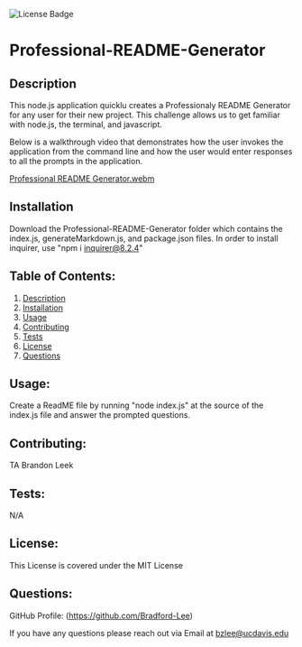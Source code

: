   ![License Badge](https://img.shields.io/badge/license-MIT-success)
  
# Professional-README-Generator

## Description

This node.js application quicklu creates a Professionaly README Generator for any user for their new project. This challenge allows us to get familiar with node.js, the terminal, and javascript. 

Below is a walkthrough video that demonstrates how the user invokes the application from the command line and how the user would enter responses to all the prompts in the application.

[Professional README Generator.webm](https://github.com/Bradford-Lee/Professional-README-Generator/assets/127280322/3246ed63-452d-4790-aec1-2bbe0a37e2ab)

## Installation

Download the Professional-README-Generator folder which contains the index.js, generateMarkdown.js, and package.json files. In order to install inquirer, use "npm i inquirer@8.2.4"

  ## Table of Contents: 
  1. [Description](#description)
  2. [Installation](#installation)
  3. [Usage](#usage)
  4. [Contributing](#contributing)
  5. [Tests](#tests)
  6. [License](#license)
  7. [Questions](#questions)

  ## Usage: 
  Create a ReadME file by running "node index.js" at the source of the index.js file and answer the prompted questions.

  ## Contributing: 
  TA Brandon Leek

  ## Tests: 
  N/A

  ## License: 
  This License is covered under the MIT License

  ## Questions:
  GitHub Profile: (https://github.com/Bradford-Lee)

  If you have any questions please reach out via Email at bzlee@ucdavis.edu
